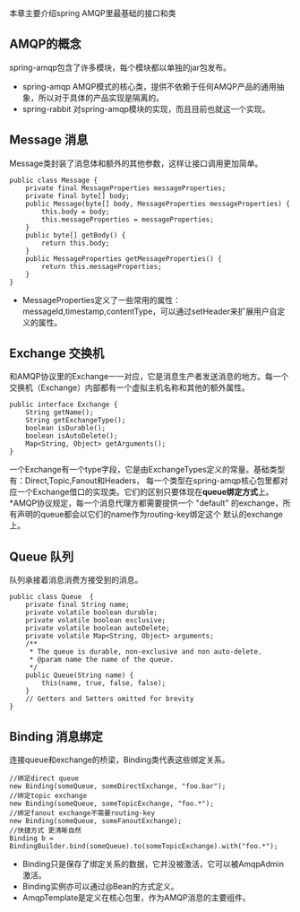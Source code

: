 本章主要介绍spring AMQP里最基础的接口和类
## AMQP的概念
spring-amqp包含了许多模块，每个模块都以单独的jar包发布。
* spring-amqp AMQP模式的核心类，提供不依赖于任何AMQP产品的通用抽象，所以对于具体的产品实现是隔离的。
* spring-rabbit 对spring-amqp模块的实现，而且目前也就这一个实现。

## Message 消息
Message类封装了消息体和额外的其他参数，这样让接口调用更加简单。
```
public class Message {
    private final MessageProperties messageProperties;
    private final byte[] body;
    public Message(byte[] body, MessageProperties messageProperties) {
        this.body = body;
        this.messageProperties = messageProperties;
    }
    public byte[] getBody() {
        return this.body;
    }
    public MessageProperties getMessageProperties() {
        return this.messageProperties;
    }
}
```
* MessageProperties定义了一些常用的属性：messageId,timestamp,contentType，可以通过setHeader来扩展用户自定义的属性。

## Exchange 交换机
和AMQP协议里的Exchange一一对应，它是消息生产者发送消息的地方。每一个交换机（Exchange）内部都有一个虚拟主机名称和其他的额外属性。
```
public interface Exchange {
    String getName();
    String getExchangeType();
    boolean isDurable();
    boolean isAutoDelete();
    Map<String, Object> getArguments();
}
```
一个Exchange有一个type字段，它是由ExchangeTypes定义的常量。基础类型有：Direct,Topic,Fanout和Headers，
每一个类型在spring-amqp核心包里都对应一个Exchange借口的实现类。它们的区别只要体现在**queue绑定方式**上。
*AMQP协议规定，每一个消息代理方都需要提供一个 "default" 的exchange，所有声明的queue都会以它们的name作为routing-key绑定这个
默认的exchange上。

## Queue 队列
队列承接着消息消费方接受到的消息。
```
public class Queue  {
    private final String name;
    private volatile boolean durable;
    private volatile boolean exclusive;
    private volatile boolean autoDelete;
    private volatile Map<String, Object> arguments;
    /**
     * The queue is durable, non-exclusive and non auto-delete.
     * @param name the name of the queue.
     */
    public Queue(String name) {
        this(name, true, false, false);
    }
    // Getters and Setters omitted for brevity
}
```

## Binding 消息绑定
连接queue和exchange的桥梁，Binding类代表这些绑定关系。
```
//绑定direct queue
new Binding(someQueue, someDirectExchange, "foo.bar");
//绑定topic exchange
new Binding(someQueue, someTopicExchange, "foo.*");
//绑定fanout exchange不需要routing-key
new Binding(someQueue, someFanoutExchange);
//快捷方式 更清晰自然
Binding b = BindingBuilder.bind(someQueue).to(someTopicExchange).with("foo.*");
```
* Binding只是保存了绑定关系的数据，它并没被激活，它可以被AmqpAdmin激活。
* Binding实例亦可以通过@Bean的方式定义。
* AmqpTemplate是定义在核心包里，作为AMQP消息的主要组件。